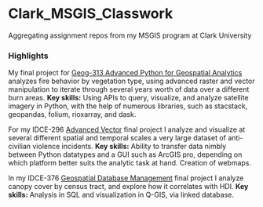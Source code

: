 # Clark_MSGIS_Classwork
Aggregating assignment repos from my MSGIS program at Clark University

### Highlights

My final project for [Geog-313 Advanced Python for Geospatial Analytics](https://github.com/andrews-j/AdvancedPython_Assignments/tree/d549ead03b3ea9cda1b2c645adac71527ba53c0f) analyzes fire behavior by vegetation type, using advanced raster and vector manipulation to iterate through several years worth of data over a different burn areas. 
**Key skills:** Using APIs to query, visualize, and analyze satellite imagery in Python, with the help of numerous libraries, such as stacstack, geopandas, folium, rioxarray, and dask.

For my IDCE-296 [Advanced Vector](https://github.com/andrews-j/AdvancedVector_FinalProject/tree/03eb115dbe08db6910b810ae200ccd56d4f13746) final project I analyze and visualize at several different spatial and temporal scales a very large dataset of anti-civilian violence incidents. 
**Key skills:** Ability to transfer data nimbly between Python datatypes and a GUI such as ArcGIS pro, depending on which platform better suits the analytic task at hand. Creation of webmaps. 

In my IDCE-376 [Geospatial Database Management](https://github.com/andrews-j/DatabaseMGMT_FinalProject/tree/3b2292e3edbcd93559dcdd490a7d04b4598529e7) final project I analyze canopy cover by census tract, and explore how it correlates with HDI. 
**Key skills:** Analysis in SQL and visualization in Q-GIS, via linked database. 
